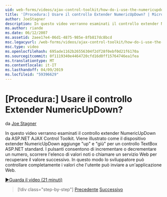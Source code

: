 ```yaml
---
uid: web-forms/videos/ajax-control-toolkit/how-do-i-use-the-numericupdown-extender-control
title: '[Procedura:] Usare il controllo Extender NumericUpDown? | Microsoft Docs'
author: JoeStagner
description: In questo video verranno esaminati il controllo extender NumericUpDown da ASP.NET AJAX Control Toolkit. Vediamo come il dispositivo extender NumericUpDown aggiunge 'su' e 'giù'...
ms.author: riande
ms.date: 06/12/2007
ms.assetid: 2aee17e4-06d1-4875-985e-8fb817dc8bcd
msc.legacyurl: /web-forms/videos/ajax-control-toolkit/how-do-i-use-the-numericupdown-extender-control
msc.type: video
ms.openlocfilehash: 695ade1162b26556304f2df28f0ebf0d21f6170a
ms.sourcegitcommit: 0f1119340e4464720cfd16d0ff15764746ea1fea
ms.translationtype: MT
ms.contentlocale: it-IT
ms.lasthandoff: 04/09/2019
ms.locfileid: "59396629"
---
```

# <a name="how-do-i-use-the-numericupdown-extender-control"></a>[Procedura:] Usare il controllo Extender NumericUpDown?

da [Joe Stagner](https://github.com/JoeStagner)

In questo video verranno esaminati il controllo extender NumericUpDown da ASP.NET AJAX Control Toolkit. Viene illustrato come il dispositivo extender NumericUpDown aggiunge "up" e "giù" per un controllo TextBox ASP.NET standard. I pulsanti consentono di incrementare o decrementare un numero, scorrere l'elenco di valori noti o chiamare un servizio Web per recuperare il valore successivo. In questo modo lo sviluppatore può controllare completamente i valori che l'utente può inviare a un'applicazione Web.

[&#9654;Guarda il video (21 minuti)](https://channel9.msdn.com/Blogs/ASP-NET-Site-Videos/how-do-i-use-the-numericupdown-extender-control)

> [!div class="step-by-step"]
> [Precedente](how-do-i-use-the-pagingbulletedlist-extender-control.md)
> [Successivo](how-do-i-use-the-aspnet-ajax-validatorcallout-extender.md)
